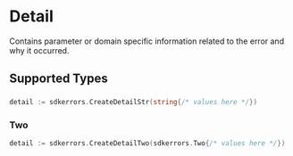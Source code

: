 # Detail

Contains parameter or domain specific information related to the error and why it occurred.


## Supported Types

### 

```go
detail := sdkerrors.CreateDetailStr(string{/* values here */})
```

### Two

```go
detail := sdkerrors.CreateDetailTwo(sdkerrors.Two{/* values here */})
```

